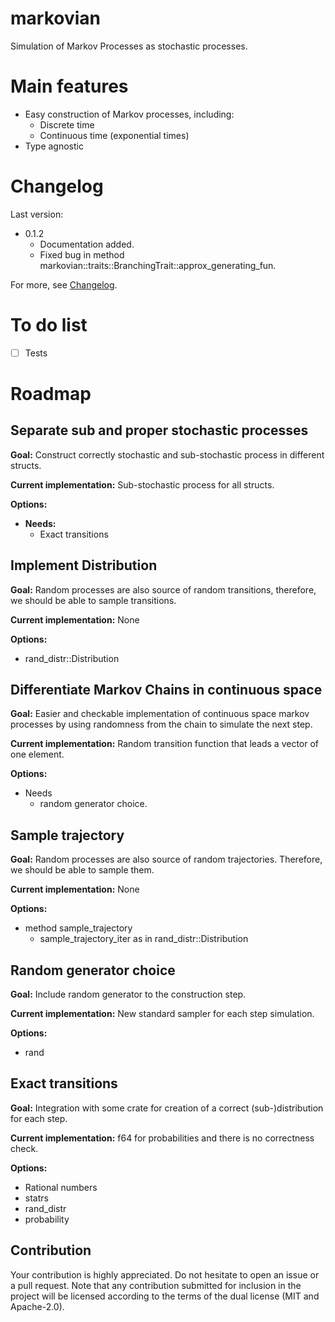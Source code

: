 # markovian
Simulation of Markov Processes as stochastic processes.

# Main features

- Easy construction of Markov processes, including:
  - Discrete time
  - Continuous time (exponential times)
- Type agnostic

# Changelog

Last version:

- 0.1.2
  - Documentation added.
  - Fixed bug in method markovian::traits::BranchingTrait::approx_generating_fun.

For more, see [Changelog](https://github.com/rasa200/markovian/blob/master/Changelog.md).

# To do list

- [ ] Tests

# Roadmap

## Separate sub and proper stochastic processes

**Goal:** Construct correctly stochastic and sub-stochastic process in different structs.

**Current implementation:** Sub-stochastic process for all structs.

**Options:**

- **Needs:** 
  - Exact transitions

## Implement Distribution

**Goal:** Random processes are also source of random transitions, therefore, we should be able to sample transitions. 

**Current implementation:** None

**Options:**

- rand_distr::Distribution 

## Differentiate Markov Chains in continuous space

**Goal:** Easier and checkable implementation of continuous space markov processes by using randomness from the chain to simulate the next step.

**Current implementation:** Random transition function that leads a vector of one element.

**Options:**

- Needs
  - random generator choice. 

## Sample trajectory

**Goal:** Random processes are also source of random trajectories. Therefore, we should be able to sample them.

**Current implementation:** None

**Options:**

- method sample_trajectory
  - sample_trajectory_iter
    as in rand_distr::Distribution

## Random generator choice

**Goal:** Include random generator to the construction step.

**Current implementation:** New standard sampler for each step simulation. 

**Options:**

- rand

## Exact transitions

**Goal:** Integration with some crate for creation of a correct (sub-)distribution for each step. 

**Current implementation:** f64 for probabilities and there is no correctness check. 

**Options:**

- Rational numbers
- statrs
- rand_distr
- probability

## Contribution

Your contribution is highly appreciated. Do not hesitate to open an issue or a pull request. Note that any contribution submitted for inclusion in the project will be licensed according to the terms of the dual license (MIT and Apache-2.0).